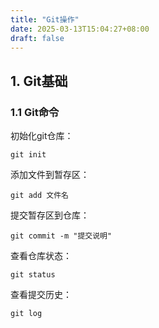 ```yaml
---
title: "Git操作"
date: 2025-03-13T15:04:27+08:00
draft: false
---
```


## 1. Git基础

### 1.1 Git命令

初始化git仓库：

```
git init
```

添加文件到暂存区：

```
git add 文件名
```


提交暂存区到仓库：

```
git commit -m "提交说明"
```

查看仓库状态：

```
git status
```

查看提交历史：

```
git log
```
